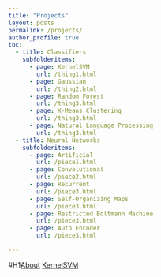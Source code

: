 ```yaml
---
title: "Projects"
layout: posts
permalink: /projects/
author_profile: true
toc:
  - title: Classifiers
    subfolderitems:
      - page: KernelSVM
        url: /thing1.html
      - page: Gaussian
        url: /thing2.html
      - page: Random Forest
        url: /thing3.html
      - page: K-Means Clustering
        url: /thing3.html
      - page: Natural Language Processing
        url: /thing3.html       
  - title: Neural Networks
    subfolderitems:
      - page: Artificial
        url: /piece1.html
      - page: Convolutional
        url: /piece2.html
      - page: Recurrent
        url: /piece3.html
      - page: Self-Organizing Maps
        url: /piece3.html
      - page: Restricted Boltmann Machine
        url: /piece3.html
      - page: Auto Encoder
        url: /piece3.html

---
```

#H1[About](/about/)
[KernelSVM](/_posts/2019-01-20-KernelSVM)
